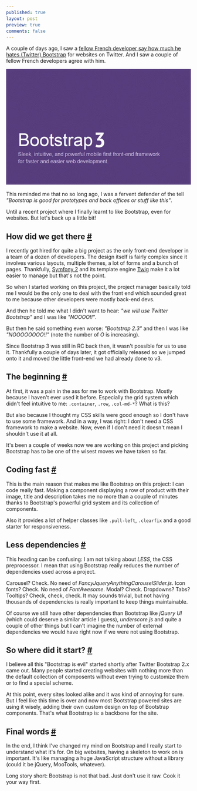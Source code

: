 ```yaml
---
published: true
layout: post
preview: true
comments: false
---
```


<section>
<p>A couple of days ago, I saw a <a href="https://twitter.com/Gandoulfe/status/392640481634422785">fellow French developer say how much he hates (Twitter) Bootstrap</a> for websites on Twitter. And I saw a couple of fellow French developers agree with him.</p>
<img src="/images/how-i-learnt-to-like-bootstrap__bootstrap.jpg" alt="Twitter Bootstrap 3" />
<p>This reminded me that no so long ago, I was a fervent defender of the tell <em>"Bootstrap is good for prototypes and back offices or stuff like this"</em>.</p>
<p>Until a recent project where I finally learnt to like Bootstrap, even for websites. But let's back up a little bit!</p>
<section id="start">
<h2>How did we get there <a href="#start">#</a></h2>
<p>I recently got hired for quite a big project as the only front-end developer in a team of a dozen of developers. The design itself is fairly complex since it involves various layouts, multiple themes, a lot of forms and a bunch of pages. Thankfully, <a href="http://symfony.com/">Symfony 2</a> and its template engine <a href="http://twig.sensiolabs.org/">Twig</a> make it a lot easier to manage but that's not the point.</p>
<p>So when I started working on this project, the project manager basically told me I would be the only one to deal with the front end which sounded great to me because other developers were mostly back-end devs.</p>
<p>And then he told me what I didn't want to hear: <em>"we will use Twitter Bootstrap"</em> and I was like <em>"NOOOO!!"</em>.</p>
<p>But then he said something even worse: <em>"Bootstrap 2.3"</em> and then I was like <em>"NOOOOOOOO!!"</em> (note the number of <em>O</em> is increasing).</p>
<p>Since Bootstrap 3 was still in RC back then, it wasn't possible for us to use it. Thankfully a couple of days later, it got officially released so we jumped onto it and moved the little front-end we had already done to v3.</p>
</section>
<section id="beginning">
<h2>The beginning <a href="#">#</a></h2>
<p>At first, it was a pain in the ass for me to work with Bootstrap. Mostly because I haven't ever used it before. Especially the grid system which didn't feel intuitive to me: <code>.container</code>, <code>.row</code>, <code>.col-md-*</code>? What is this?</p>
<p>But also because I thought my CSS skills were good enough so I don't have to use some framework. And in a way, I was right: I don't need a CSS framework to make a website. Now, even if I don't need it doesn't mean I shouldn't use it at all. </p>
<p>It's been a couple of weeks now we are working on this project and picking Bootstrap has to be one of the wisest moves we have taken so far.</p>
</section>
<section id="coding-fast">
<h2>Coding fast <a href="#coding-fast">#</a></h2>
<p>This is the main reason that makes me like Bootstrap on this project: I can code really fast. Making a component displaying a row of product with their image, title and description takes me no more than a couple of minutes thanks to Bootstrap's powerful grid system and its collection of components.</p>
<p>Also it provides a lot of helper classes like <code>.pull-left</code>, <code>.clearfix</code> and a good starter for responsiveness.</p>
</section>
<section id="less-dependencies">
<h2>Less dependencies <a href="#less-dependencies">#</a></h2>
<p>This heading can be confusing: I am not talking about <em>LESS</em>, the CSS preprocessor. I mean that using Bootstrap really reduces the number of dependencies used across a project.</p>
<p>Carousel? Check. No need of <em>FancyJqueryAnythingCarouselSlider.js</em>. Icon fonts? Check. No need of <em>FontAwesome</em>. Modal? Check. Dropdowns? Tabs? Tooltips? Check, check, check. It may sounds trivial, but not having thousands of dependencies is really important to keep things maintainable.</p> 
<p>Of course we still have other dependencies than Bootstrap like <em>jQuery UI</em> (which could deserve a similar article I guess), <em>underscore.js</em> and quite a couple of other things but I can't imagine the number of external dependencies we would have right now if we were not using Bootstrap.</p>
</section>
<section id="start">
<h2>So where did it start? <a href="#start">#</a></h2>
<p>I believe all this "Bootstrap is evil" started shortly after Twitter Bootstrap 2.x came out. Many people started creating websites with nothing more than the default collection of composents without even trying to customize them or to find a special scheme.</p>
<p>At this point, every sites looked alike and it was kind of annoying for sure. But I feel like this time is over and now most Bootstrap powered sites are using it wisely, adding their own custom design on top of Bootstrap components. That's what Bootstrap is: a backbone for the site.</p>
</section>
<section id="final-words">
<h2>Final words <a href="#final-words">#</a></h2>
<p>In the end, I think I've changed my mind on Bootstrap and I really start to understand what it's for. On big websites, having a skeleton to work on is important. It's like managing a huge JavaScript structure without a library (could it be jQuery, MooTools, whatever).</p>
<p>Long story short: Bootstrap is not that bad. Just don't use it raw. Cook it your way first.</p>
</section>
